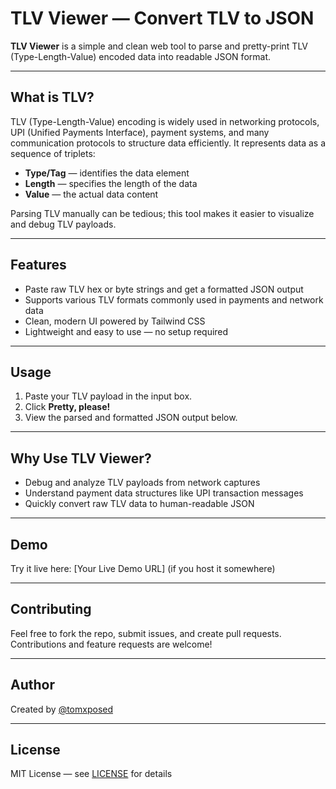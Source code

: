 # TLV Viewer — Convert TLV to JSON

**TLV Viewer** is a simple and clean web tool to parse and pretty-print TLV (Type-Length-Value) encoded data into readable JSON format. 

---

## What is TLV?

TLV (Type-Length-Value) encoding is widely used in networking protocols, UPI (Unified Payments Interface), payment systems, and many communication protocols to structure data efficiently. It represents data as a sequence of triplets: 

- **Type/Tag** — identifies the data element  
- **Length** — specifies the length of the data  
- **Value** — the actual data content  

Parsing TLV manually can be tedious; this tool makes it easier to visualize and debug TLV payloads.

---

## Features

- Paste raw TLV hex or byte strings and get a formatted JSON output  
- Supports various TLV formats commonly used in payments and network data  
- Clean, modern UI powered by Tailwind CSS  
- Lightweight and easy to use — no setup required

---

## Usage

1. Paste your TLV payload in the input box.  
2. Click **Pretty, please!**  
3. View the parsed and formatted JSON output below.

---

## Why Use TLV Viewer?

- Debug and analyze TLV payloads from network captures  
- Understand payment data structures like UPI transaction messages  
- Quickly convert raw TLV data to human-readable JSON  

---

## Demo

Try it live here: [Your Live Demo URL] (if you host it somewhere)

---

## Contributing

Feel free to fork the repo, submit issues, and create pull requests. Contributions and feature requests are welcome!

---

## Author

Created by [@tomxposed](https://github.com/tomxposed)

---

## License

MIT License — see [LICENSE](LICENSE) for details
